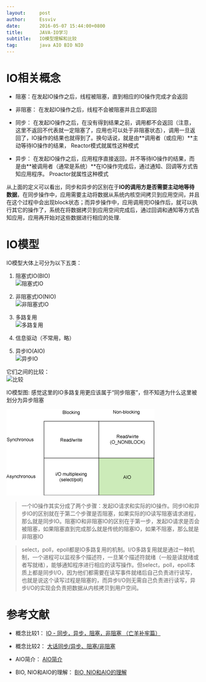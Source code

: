 ```yaml
---
layout:     post
author:     Essviv
date:       2016-05-07 15:44:00+0800
title:      JAVA-IO学习
subtitle:   IO模型理解和比较
tag:        java AIO BIO NIO
---
```


# IO相关概念

* 阻塞：在发起IO操作之后，线程被阻塞，直到相应的IO操作完成才会返回

* 非阻塞： 在发起IO操作之后，线程不会被阻塞并且立即返回

* 同步： 在发起IO操作之后，在没有得到结果之前，调用都不会返回（注意，这里不返回不代表就一定阻塞了，应用也可以处于非阻塞状态），调用一旦返回了，IO操作的结果也就得到了。换句话说，就是由**调用者（或应用）**主动等待IO操作的结果， Reactor模式就属性这种模式

* 异步： 在发起IO操作之后，应用程序直接返回，并不等待IO操作的结果，而是由**被调用者（通常是系统）**在IO操作完成后，通过通知、回调等方式告知应用程序。 Proactor就属性这种模式

从上面的定义可以看出，同步和异步的区别在于**IO的调用方是否需要主动地等待数据**，在同步操作中，应用需要主动将数据从系统内核空间拷贝到应用空间，并且在这个过程中会出现block状态；而异步操作中，应用调用完IO操作后，就可以执行其它的操作了，系统在将数据拷贝到应用空间完成后，通过回调和通知等方式告知应用，应用再开始对这些数据进行相应的处理. 

# IO模型

IO模型大体上可分为以下五类：

1. 阻塞式IO(BIO)  
![阻塞式IO](http://hi.csdn.net/attachment/201007/31/0_1280550787I2K8.gif)

2. 非阻塞式IO(NIO)  
![非阻塞式IO](http://hi.csdn.net/attachment/201007/31/0_128055089469yL.gif)

3. 多路复用  
![多路复用](http://hi.csdn.net/attachment/201007/31/0_1280551028YEeQ.gif)

4. 信息驱动（不常用，略）

5. 异步IO(AIO)  
![异步IO](http://hi.csdn.net/attachment/201007/31/0_1280551287S777.gif)

它们之间的比较：     
![比较](http://hi.csdn.net/attachment/201007/31/0_1280551552NVgW.gif)

IO模型图: 感觉这里的IO多路复用更应该属于“同步阻塞”，但不知道为什么这里被划分为异步阻塞

![IO模型](https://raw.githubusercontent.com/Essviv/images/master/io-model-matrix.gif)

> 一个IO操作其实分成了两个步骤：发起IO请求和实际的IO操作。同步IO和异步IO的区别就在于第二个步骤是否阻塞，如果实际的IO读写阻塞请求进程，那么就是同步IO。阻塞IO和非阻塞IO的区别在于第一步，发起IO请求是否会被阻塞，如果阻塞直到完成那么就是传统的阻塞IO，如果不阻塞，那么就是非阻塞IO

> select，poll，epoll都是IO多路复用的机制。I/O多路复用就是通过一种机制，一个进程可以监视多个描述符，一旦某个描述符就绪（一般是读就绪或者写就绪），能够通知程序进行相应的读写操作。但select，poll，epoll本质上都是同步I/O，因为他们都需要在读写事件就绪后自己负责进行读写，也就是说这个读写过程是阻塞的，而异步I/O则无需自己负责进行读写，异步I/O的实现会负责把数据从内核拷贝到用户空间。 

# 参考文献

* 概念比较1： [IO - 同步，异步，阻塞，非阻塞 （亡羊补牢篇）](http://blog.csdn.net/historyasamirror/article/details/5778378)

* 概念比较2： [大话同步/异步、阻塞/非阻塞](https://ring0.me/2014/11/sync-async-blocked/)

* AIO简介： [AIO简介](http://www.ibm.com/developerworks/cn/linux/l-async/)

* BIO, NIO和AIO的理解： [BIO, NIO和AIO的理解](http://qindongliang.iteye.com/blog/2018539)